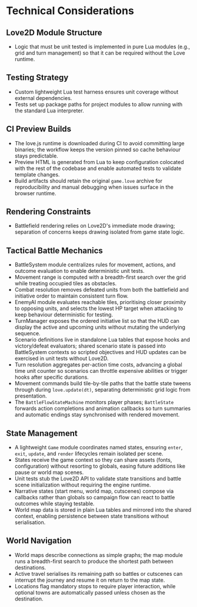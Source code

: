 # Technical Considerations

## Love2D Module Structure
- Logic that must be unit tested is implemented in pure Lua modules (e.g., grid and turn management) so that it can be required without the Love runtime.

## Testing Strategy
- Custom lightweight Lua test harness ensures unit coverage without external dependencies.
- Tests set up package paths for project modules to allow running with the standard Lua interpreter.

## CI Preview Builds
- The love.js runtime is downloaded during CI to avoid committing large binaries; the workflow keeps the version pinned so cache behaviour stays predictable.
- Preview HTML is generated from Lua to keep configuration colocated with the rest of the codebase and enable automated tests to validate template changes.
- Build artifacts should retain the original `game.love` archive for reproducibility and manual debugging when issues surface in the browser runtime.

## Rendering Constraints
- Battlefield rendering relies on Love2D's immediate mode drawing; separation of concerns keeps drawing isolated from game state logic.

## Tactical Battle Mechanics
- BattleSystem module centralizes rules for movement, actions, and outcome evaluation to enable deterministic unit tests.
- Movement range is computed with a breadth-first search over the grid while treating occupied tiles as obstacles.
- Combat resolution removes defeated units from both the battlefield and initiative order to maintain consistent turn flow.
- EnemyAI module evaluates reachable tiles, prioritising closer proximity to opposing units, and selects the lowest HP target when attacking to keep behaviour deterministic for testing.
- TurnManager exposes the ordered initiative list so that the HUD can display the active and upcoming units without mutating the underlying sequence.
- Scenario definitions live in standalone Lua tables that expose hooks and victory/defeat evaluators; shared scenario state is passed into BattleSystem contexts so scripted objectives and HUD updates can be exercised in unit tests without Love2D.
- Turn resolution aggregates per-action time costs, advancing a global time unit counter so scenarios can throttle expensive abilities or trigger hooks after specific durations.
- Movement commands build tile-by-tile paths that the battle state tweens through during `love.update(dt)`, separating deterministic grid logic from presentation.
- The `BattleFlowStateMachine` monitors player phases; `BattleState` forwards action completions and animation callbacks so turn summaries and automatic endings stay synchronised with rendered movement.

## State Management
- A lightweight `Game` module coordinates named states, ensuring `enter`, `exit`, `update`, and `render` lifecycles remain isolated per scene.
- States receive the game context so they can share assets (fonts, configuration) without resorting to globals, easing future additions like pause or world map scenes.
- Unit tests stub the Love2D API to validate state transitions and battle scene initialization without requiring the engine runtime.
- Narrative states (start menu, world map, cutscenes) compose via callbacks rather than globals so campaign flow can react to battle outcomes while staying testable.
- World map data is stored in plain Lua tables and mirrored into the shared context, enabling persistence between state transitions without serialisation.

## World Navigation
- World maps describe connections as simple graphs; the map module runs a breadth-first search to produce the shortest path between destinations.
- Active travel serialises its remaining path so battles or cutscenes can interrupt the journey and resume it on return to the map state.
- Locations flag mandatory stops to require player interaction, while optional towns are automatically passed unless chosen as the destination.
